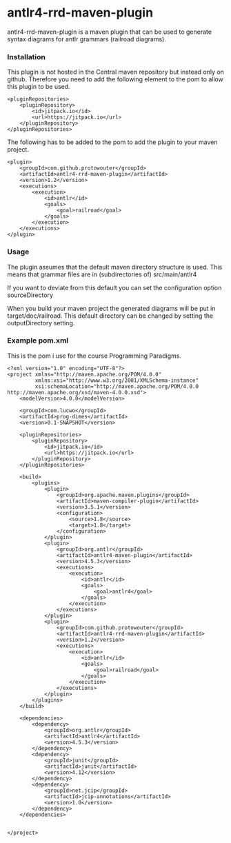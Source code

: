 # antlr4-rrd-maven-plugin

antlr4-rrd-maven-plugin is a maven plugin that can be used to generate syntax
diagrams for antlr grammars (railroad diagrams).


### Installation

This plugin is not hosted in the Central maven repository but instead only on github.
Therefore you need to add the following element to the pom to allow this plugin to be used.

    <pluginRepositories>
        <pluginRepository>
            <id>jitpack.io</id>
            <url>https://jitpack.io</url>
        </pluginRepository>
    </pluginRepositories>

The following has to be added to the pom to add the plugin to your maven project.

    <plugin>
        <groupId>com.github.protowouter</groupId>
        <artifactId>antlr4-rrd-maven-plugin</artifactId>
        <version>1.2</version>
        <executions>
            <execution>
                <id>antlr</id>
                <goals>
                    <goal>railroad</goal>
                </goals>
            </execution>
        </executions>
    </plugin>



### Usage

The plugin assumes that the default maven directory structure is used. This means that grammar files are in (subdirectories of)
src/main/antlr4

If you want to deviate from this default you can set the configuration option sourceDirectory

When you build your maven project the generated diagrams will be put in target/doc/railroad. This default directory can be changed by
setting the outputDirectory setting.


### Example pom.xml

This is the pom i use for the course Programming Paradigms.

    <?xml version="1.0" encoding="UTF-8"?>
    <project xmlns="http://maven.apache.org/POM/4.0.0"
             xmlns:xsi="http://www.w3.org/2001/XMLSchema-instance"
             xsi:schemaLocation="http://maven.apache.org/POM/4.0.0 http://maven.apache.org/xsd/maven-4.0.0.xsd">
        <modelVersion>4.0.0</modelVersion>

        <groupId>com.lucwo</groupId>
        <artifactId>prog-dimes</artifactId>
        <version>0.1-SNAPSHOT</version>

        <pluginRepositories>
            <pluginRepository>
                <id>jitpack.io</id>
                <url>https://jitpack.io</url>
            </pluginRepository>
        </pluginRepositories>

        <build>
            <plugins>
                <plugin>
                    <groupId>org.apache.maven.plugins</groupId>
                    <artifactId>maven-compiler-plugin</artifactId>
                    <version>3.5.1</version>
                    <configuration>
                        <source>1.8</source>
                        <target>1.8</target>
                    </configuration>
                </plugin>
                <plugin>
                    <groupId>org.antlr</groupId>
                    <artifactId>antlr4-maven-plugin</artifactId>
                    <version>4.5.3</version>
                    <executions>
                        <execution>
                            <id>antlr</id>
                            <goals>
                                <goal>antlr4</goal>
                            </goals>
                        </execution>
                    </executions>
                </plugin>
                <plugin>
                    <groupId>com.github.protowouter</groupId>
                    <artifactId>antlr4-rrd-maven-plugin</artifactId>
                    <version>1.2</version>
                    <executions>
                        <execution>
                            <id>antlr</id>
                            <goals>
                                <goal>railroad</goal>
                            </goals>
                        </execution>
                    </executions>
                </plugin>
            </plugins>
        </build>

        <dependencies>
            <dependency>
                <groupId>org.antlr</groupId>
                <artifactId>antlr4</artifactId>
                <version>4.5.3</version>
            </dependency>
            <dependency>
                <groupId>junit</groupId>
                <artifactId>junit</artifactId>
                <version>4.12</version>
            </dependency>
            <dependency>
                <groupId>net.jcip</groupId>
                <artifactId>jcip-annotations</artifactId>
                <version>1.0</version>
            </dependency>
        </dependencies>


    </project>